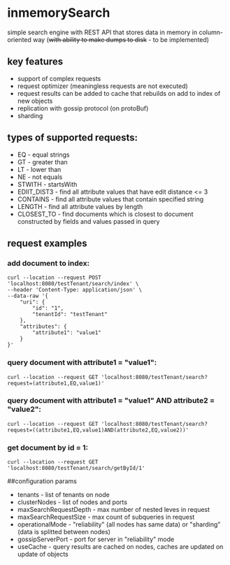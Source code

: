 # inmemorySearch

simple search engine with REST API that stores data in memory in column-oriented way
(~~with ability to make dumps to disk~~ - to be implemented)

## key features
* support of complex requests
* request optimizer (meaningless requests are not executed)
* request results can be added to cache that rebuilds on add to index of new objects
* replication with gossip protocol (on protoBuf)
* sharding

## types of supported requests:
* EQ - equal strings
* GT - greater than
* LT - lower than
* NE - not equals
* STWITH - startsWith
* EDIIT_DIST3 - find all attribute values that have edit distance <= 3
* CONTAINS - find all attribute values that contain specified string
* LENGTH - find all attribute values by length
* CLOSEST_TO - find documents which is closest to document constructed by fields and values passed in query

## request examples
### add document to index:
```
curl --location --request POST 'localhost:8080/testTenant/search/index' \
--header 'Content-Type: application/json' \
--data-raw '{
	"uri": {
		"id": "1",
		"tenantId": "testTenant"
	},
	"attributes": {
		"attribute1": "value1"
	}
}'
```

### query document with attribute1 = "value1":
```
curl --location --request GET 'localhost:8080/testTenant/search?request=(attribute1,EQ,value1)'
```

### query document with attribute1 = "value1" AND attribute2 = "value2":
```
curl --location --request GET 'localhost:8080/testTenant/search?request=((attribute1,EQ,value1)AND(attribute2,EQ,value2))'
```

### get document by id = 1:
```
curl --location --request GET 'localhost:8080/testTenant/search/getById/1'
```

##configuration params
* tenants - list of tenants on node
* clusterNodes - list of nodes and ports
* maxSearchRequestDepth - max number of nested leves in request
* maxSearchRequestSize - max count of subqueries in request
* operationalMode - "reliability" (all nodes has same data) or "sharding" (data is splitted between nodes)
* gossipServerPort - port for server in "reliability" mode
* useCache - query results are cached on nodes, caches are updated on update of objects